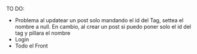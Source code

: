 TO DO:
- Problema al updatear un post solo mandando el id del Tag, settea el nombre a null. En cambio, al crear un post si puedo poner solo el id del tag y pillara el nombre
- Login
- Todo el Front

